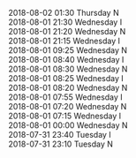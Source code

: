 2018-08-02 01:30 Thursday  N  
2018-08-01 21:30 Wednesday  I  
2018-08-01 21:20 Wednesday  N  
2018-08-01 21:15 Wednesday  I  
2018-08-01 09:25 Wednesday  N  
2018-08-01 08:40 Wednesday  I  
2018-08-01 08:30 Wednesday  N  
2018-08-01 08:25 Wednesday  I  
2018-08-01 08:20 Wednesday  N  
2018-08-01 07:55 Wednesday  I  
2018-08-01 07:20 Wednesday  N  
2018-08-01 07:15 Wednesday  I  
2018-08-01 00:00 Wednesday  N  
2018-07-31 23:40 Tuesday  I  
2018-07-31 23:10 Tuesday  N  
